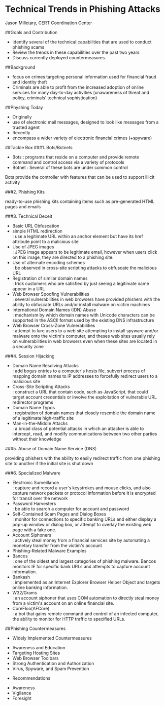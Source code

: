Technical Trends in Phishing Attacks
=========

Jason Milletary, CERT Coordination Center

##Goals and Contribution
- Identify several of the technical capabilities that are used to conduct phishing scams
- Review the trends in these capabilities over the past two years
- Discuss currently deployed countermeasures.

##Background
- focus on crimes targeting personal information used for financial fraud and identity theft
- Criminals are able to profit from the increased adoption of online services for many day-to-day activities (unawareness of threat and policy, criminals’ technical sophistication)

##Physhing Today
- Originally
 - use of electronic mail messages, designed to look like messages from a trusted agent
- Recently
 - encompass a wider variety of electronic financial crimes (+spyware)


##Tackle Box
###1. Bots/Botnets

- Bots : programs that reside on a computer and provide remote command and control access via a variety of protocols  
- Botnet : Several of these bots are under common control

 Bots provide the controller with features that can be used to support illicit activity


###2. Phishing Kits

 ready-to-use phishing kits containing items such as pre-generated HTML pages and emails

###3. Technical Deceit
- Basic URL Obfuscation
 - simple HTML redirection  
   : use a legitimate URL within an anchor element but have its href attribute point to a malicious site
 - Use of JPEG images  
   : JPEG image appears to be legitimate email, however when users click on this image, they are directed to a phishing site.
 - Use of alternate encoding schemes  
   : be observed in cross-site scripting attacks to obfuscate the malicious URL
 - Registration of similar domain names  
   : trick customers who are satisfied by just seeing a legitimate name appear in a URL
- Web Browser Spoofing Vulnerabilities  
 : several vulnerabilities in web browsers have provided phishers with the ability to obfuscate URLs and/or install malware on victim machines
- International Domain Names (IDN) Abuse  
 : mechanism by which domain names with Unicode characters can be supported in the ASCII format used by the existing DNS infrastructure
- Web Browser Cross-Zone Vulnerabilities  
 : attempt to lure users to a web site attempting to install spyware and/or malware onto the victim's computer, and theses web sites usually rely on vulnerabilities in web browsers even when these sites are located in a security zone

###4. Session Hijacking
- Domain Name Resolving Attacks  
 : add bogus entries to a computer's hosts file, subvert process of mapping domain names to IP addresses to forcefully redirect users to a malicious site
- Cross-Site Scripting Attacks  
 : construct a URL that contain code, such as JavaScript, that could target account credentials or involve the exploitation of vulnerable URL redirector programs
- Domain Name Typos  
 : registration of domain names that closely resemble the domain name of a legitimate high-traffic site
- Man-in-the-Middle Attacks  
 : a broad class of potential attacks in which an attacker is able to intercept, read, and modify communications between two other parties without their knowledge

###5. Abuse of Domain Name Service (DNS)

 providing phishers with the ability to easily redirect traffic from one phishing site to another if the initial site is shut down

###6. Specialized Malware
- Electronic Surveillance  
 : capture and record a user's keystrokes and mouse clicks, and also capture network packets or protocol information before it is encrypted for transit over the network
- Password Harvesters  
 : be able to search a computer for account and password
- Self-Contained Scam Pages and Dialog Boxes  
 : monitor for connections to specific banking URLs and either display a pop-up window or dialog box, or attempt to overlay the existing web page with a fake one.
- Account Siphoners  
 : actively steal money from a financial services site by automating a monetary transfer from the victim's account
- Phishing-Related Malware Examples
 - Bancos  
 : one of the oldest and largest categories of phishing malware. Bancos monitors IE for specific bank URLs and attempts to capture account information.
 - Bankash  
 : implemented as an Internet Explorer Browser Helper Object and targets online banking information.
 - W32/Grams  
 : an account siphoner that uses COM automation to directly steal money from a victim's account on an online financial site.
 - CoreFloo(AFCore)  
 : a bot that gains remote command and control of an infected computer, the ability to monitor for HTTP traffic to specified URLs.


##Phishing Countermeasures
* Widely Implemented Countermeasures
 - Awareness and Education
 - Targeting Hosting Sites
 - Web Browser Toolbars
 - Strong Authentication and Authorization
 - Virus, Spyware, and Spam Prevention
* Recommendations
 - Awareness
 - Vigilance
 - Foresight

